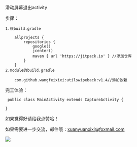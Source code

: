 滑动屏幕退出activity

步骤：

    1.根build.gradle

        allprojects {
            repositories {
                google()
                jcenter()
                maven { url 'https://jitpack.io' } //添加仓库
            }
        }
    2.module的build.gradle

        com.github.wangfeixixi:utilswipeback:v1.4//添加依赖

完工体验：

     public class MainActivity extends CaptureActivity {

    }

如果觉得好请给我点赞哈！

如果需要进一步交流，邮件哦：xuanyuanxixi@foxmail.com

[![](https://jitpack.io/v/wangfeixixi/utilswipeback.svg)](https://jitpack.io/#wangfeixixi/utilswipeback)
